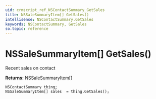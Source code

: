 ```yaml
---
uid: crmscript_ref_NSContactSummary_GetSales
title: NSSaleSummaryItem[] GetSales()
intellisense: NSContactSummary.GetSales
keywords: NSContactSummary, GetSales
so.topic: reference
---
```


# NSSaleSummaryItem[] GetSales()

Recent sales on contact

**Returns:** NSSaleSummaryItem[]

```crmscript
NSContactSummary thing;
NSSaleSummaryItem[] sales  = thing.GetSales();
```

